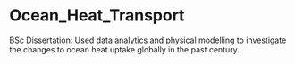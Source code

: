 # Ocean_Heat_Transport
BSc Dissertation: Used data analytics and physical modelling to investigate the changes to ocean heat uptake globally in the past century.
